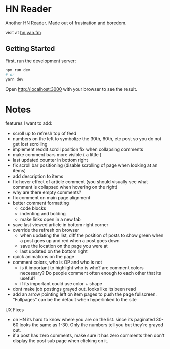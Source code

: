 # HN Reader

Another HN Reader. Made out of frustration and boredom.

visit at [hn.yan.fm](https://hn.yan.fm/)

## Getting Started

First, run the development server:

```bash
npm run dev
# or
yarn dev
```

Open [http://localhost:3000](http://localhost:3000) with your browser to see the result.

# Notes

features I want to add:

- scroll up to refresh top of feed
- numbers on the left to symbolize the 30th, 60th, etc post so you do not get lost scrolling
- implement reddit scroll position fix when collapsing comments
- make comment bars more visible ( a little )
- last updated counter in bottom right
- fix scroll bar positioning (disable scrolling of page when looking at an items)
- add description to items
- fix hover effect of article comment (you should visually see what comment is collapsed when hovering on the right)
- why are there empty comments?
- fix comment on main page alignment
- better comment formatting
  - code blocks
  - indenting and bolding
  - make links open in a new tab
- save last viewed article in bottom right corner
- override the refresh on browser
  - when updating the list, diff the position of posts to show green when a post goes up and red when a post goes down
  - save the location on the page you were at
  - last updated on the bottom right
- quick animations on the page
- comment colors, who is OP and who is not
  - is it important to highlight who is who? are comment colors necessary? Do people comment often enough to each other that its useful?
  - if its important could use color + shape
- dont make job postings grayed out, looks like its been read
- add an arrow pointing left on item pages to push the page fullscreen. "Fullpages" can be the default when hyperlinked to the site

UX Fixes

- on HN its hard to know where you are on the list. since its paginated 30-60 looks the same as 1-30. Only the numbers tell you but they're grayed out.
- if a post has zero comments, make sure it has zero comments then don't display the post sub page when clicking on it.
